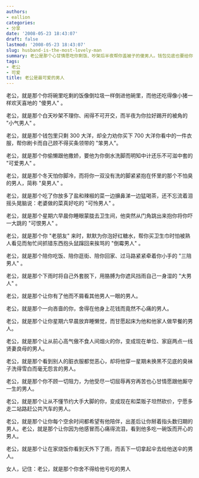 ```yaml
---
authors:
- eallion
categories:
- 分享
date: '2008-05-23 18:43:07'
draft: false
lastmod: '2008-05-23 18:43:07'
slug: husband-is-the-most-lovely-man
summary: 老公是那个心甘情愿吃你剩饭、吵架后半夜帮你盖被子的傻男人。钱包见底也要给你买衣服，自己却舍不得花钱。明明看穿你的撒娇把戏，还是乐呵呵帮你洗脚。冬天把你冰凉的臭脚捂在怀里，边擤鼻涕边夸你做的黑暗料理好吃。周末故意吓唬早起上厕所的你，却在你生理期红着脸买错卫生巾。
tags:
- 老公
- 可爱
title: 老公是最可爱的男人
---
```


老公，就是那个你将碗里吃剩的饭像倒垃圾一样倒进他碗里，而他还吃得像小猪一样欢天喜地的 "傻男人" 。

老公，就是那个白天吵架不理你、闹得不可开交，而半夜为你拉好踢开的被角的 "小气男人" 。

老公，就是那个钱包里只剩 300 大洋，却全力劝你买下 700 大洋你看中的一件衣服，帮你刷卡而自己顾不得买条领带的 "笨男人"。

老公，就是那个你偷懒跟他撒娇，要他为你倒水洗脚而明知中计还乐不可滋中套的 "可爱男人" 。

老公，就是那个冬天怕你脚冷，而将你一双没有洗的脚紧紧抱在怀里的那个不怕臭的男人，简称 "臭男人" 。

老公，就是那个吃了你放多了盐和辣椒的菜一边擤鼻涕一边猛喝茶，还不忘流着泪摇头晃脑说：老婆做的菜真好吃的 "可怜男人" 。

老公，就是那个星期六早晨你睡眼蒙胧去卫生间，他突然从门角跳出来抱你将你吓一大跳的 "可恨男人" 。

老公，就是那个你 "老朋友" 来时，默默为你泡好红糖水，帮你买卫生巾时怕被熟人看见而匆忙间抓错东西抱头鼠蹿回来挨骂的 "倒霉男人" 。

老公，就是那个陪你吃饭、陪你逛街、陪你回家、过马路紧紧牵着你小手的 "三陪男人" 。

老公，就是那个下雨时将自己外套脱下，用胳膊为你遮风挡雨自己一身湿的 "大男人" 。

老公，就是那个让你有了他而不屑看其他男人一眼的男人。

老公，就是那个一向吝啬的你，舍得在他身上花钱而竟然不心痛的男人。

老公，就是那个让你星期六早晨放弃睡懒觉，而甘愿起床为他和他家人做早餐的男人。

老公，就是那个让从前心高气傲不食人间烟火的你，变成现在单位、家庭两点一线贤妻良母的男人。

老公，就是那个看到别人的脏衣服都觉恶心，却将他穿一星期未换黑不见底的臭袜子洗得雪白而毫无怨言的男人。

老公，就是那个你不顾一切阻力，为他受尽一切屈辱再穷再苦也心甘情愿跟他厮守一生的男人。

老公，就是那个让从不懂节约大手大脚的你，变成现在和菜贩子坦然砍价，宁愿多走二站路赶公共汽车的男人。

老公，就是那个让你每个空余时间都希望有他陪伴，出差后让你掰着指头数归期的男人。老公，就是那个让你因为他感冒而心痛得流泪，看到他多吃一碗饭而开心的男人。

老公，就是那个让在家烧饭你看到天外下了雨，而丢下一切拿起伞去给他送伞的男人。

女人，记住：老公，就是那个你舍不得给他亏吃的男人
